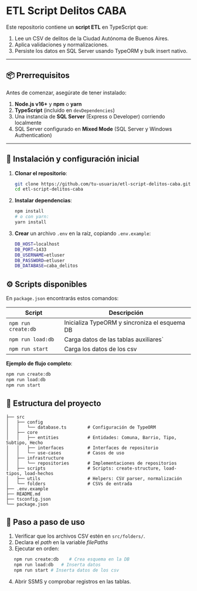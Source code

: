 # ETL Script Delitos CABA

Este repositorio contiene un **script ETL** en TypeScript que:

1. Lee un CSV de delitos de la Ciudad Autónoma de Buenos Aires.
2. Aplica validaciones y normalizaciones.
3. Persiste los datos en SQL Server usando TypeORM y bulk insert nativo.

---

## 📦 Prerrequisitos

Antes de comenzar, asegúrate de tener instalado:

1. **Node.js v16+** y **npm** o **yarn**
2. **TypeScript** (incluido en `devDependencies`)
3. Una instancia de **SQL Server** (Express o Developer) corriendo localmente
4. SQL Server configurado en **Mixed Mode** (SQL Server y Windows Authentication)

---

## 🔧 Instalación y configuración inicial

1. **Clonar el repositorio**:
   ```bash
   git clone https://github.com/tu-usuario/etl-script-delitos-caba.git
   cd etl-script-delitos-caba
   ```

2. **Instalar dependencias**:
   ```bash
   npm install
   # o con yarn:
   yarn install
   ```

3. **Crear** un archivo `.env` en la raíz, copiando `.env.example`:
   ```bash
   DB_HOST=localhost
   DB_PORT=1433
   DB_USERNAME=etluser
   DB_PASSWORD=etluser
   DB_DATABASE=caba_delitos
   ```

## ⚙️ Scripts disponibles

En `package.json` encontrarás estos comandos:

| Script                | Descripción                                      |
| --------------------- | ------------------------------------------------ |
| `npm run create:db`   | Inicializa TypeORM y sincroniza el esquema DB    |
| `npm run load:db`  | Carga datos de las tablas auxiliares`        |
| `npm run start`| Carga los datos de los csv              |

**Ejemplo de flujo completo**:
```bash
npm run create:db
npm run load:db
npm run start
```
## 📁 Estructura del proyecto

```text
├── src
│   ├── config
│   │   └── database.ts        # Configuración de TypeORM
│   ├── core
│   │   ├── entities           # Entidades: Comuna, Barrio, Tipo, Subtipo, Hecho
│   │   ├── interfaces         # Interfaces de repositorio
│   │   └── use-cases          # Casos de uso
│   ├── infrastructure
│   │   └── repositories       # Implementaciones de repositorios
│   ├── scripts                # Scripts: create-structure, load-tipos, load-hechos
│   ├── utils                  # Helpers: CSV parser, normalización
│   └── folders                # CSVs de entrada
├── .env.example
├── README.md
├── tsconfig.json
└── package.json
```
## 🚀 Paso a paso de uso


1. Verificar que los archivos CSV estén en `src/folders/`.
2. Declara el _path_ en la variable _filePaths_ 
3. Ejecutar en orden:
```bash
   npm run create:db    # Crea esquema en la DB
   npm run load:db   # Inserta datos
   npm run start # Inserta datos de los csv
```
4. Abrir SSMS y comprobar registros en las tablas.